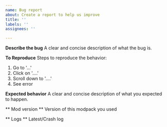 ```yaml
---
name: Bug report
about: Create a report to help us improve
title: ''
labels: ''
assignees: ''

---
```


**Describe the bug**
A clear and concise description of what the bug is.

**To Reproduce**
Steps to reproduce the behavior:
1. Go to '...'
2. Click on '....'
3. Scroll down to '....'
4. See error

**Expected behavior**
A clear and concise description of what you expected to happen.

** Mod version **
Version of this modpack you used

<!--- IMPORTANT! You find logs in the /minecraft/logs/ folder. Please add your latest.log / (if it did crash)crash.log below with https://gist.github.com/ -->
** Logs **
Latest/Crash log
